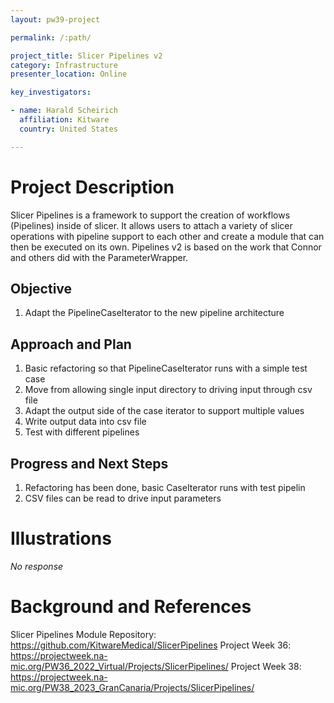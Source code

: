 ```yaml
---
layout: pw39-project

permalink: /:path/

project_title: Slicer Pipelines v2
category: Infrastructure
presenter_location: Online

key_investigators:

- name: Harald Scheirich
  affiliation: Kitware
  country: United States

---
```


# Project Description

<!-- Add a short paragraph describing the project. -->

Slicer Pipelines is a framework to support the creation of workflows (Pipelines) inside of slicer. It allows users to attach a variety of slicer operations with pipeline support to each other and create a module that can then be executed on its own. Pipelines v2 is based on the work that Connor and others did with the ParameterWrapper.

## Objective

<!-- Describe here WHAT you would like to achieve (what you will have as end result). -->

1.  Adapt the PipelineCaseIterator to the new pipeline architecture

## Approach and Plan

<!-- Describe here HOW you would like to achieve the objectives stated above. -->

1.  Basic refactoring so that PipelineCaseIterator runs with a simple test case
2.  Move from allowing single input directory to driving input through csv file
3.  Adapt the output side of the case iterator to support multiple values
4.  Write output data into csv file
5.  Test with different pipelines

## Progress and Next Steps

<!-- Update this section as you make progress, describing of what you have ACTUALLY DONE.
     If there are specific steps that you could not complete then you can describe them here, too. -->

1.  Refactoring has been done, basic CaseIterator runs with test pipelin
2.  CSV files can be read to drive input parameters

# Illustrations

<!-- Add pictures and links to videos that demonstrate what has been accomplished. -->

*No response*

# Background and References

<!-- If you developed any software, include link to the source code repository.
     If possible, also add links to sample data, and to any relevant publications. -->

Slicer Pipelines Module Repository: <https://github.com/KitwareMedical/SlicerPipelines>
Project Week 36: <https://projectweek.na-mic.org/PW36_2022_Virtual/Projects/SlicerPipelines/>
Project Week 38: <https://projectweek.na-mic.org/PW38_2023_GranCanaria/Projects/SlicerPipelines/>
